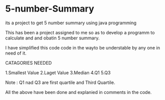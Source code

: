 # 5-number-Summary
its a project to get 5 number summary using java programming


This has been a project assigned to me so as to develop  a programm to calculate and and obatin 5 number summary.
  
  I have simplified this code code in the wayto be understable by any one in need of it.
 
 CATAGORIES NEEDED
 
 1.Smallest Value
 2.Laget Value
 3.Median
 4.Q1 
 5.Q3
 
 Note : Q1 nad Q3 are first quartile and Third Quartile.
 
 All the above have been done and explanied in comments in the code.

